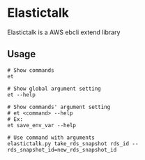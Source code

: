 # Elastictalk
Elastictalk is a AWS ebcli extend library

## Usage
```shell-script
# Show commands
et

# Show global argument setting
et --help

# Show commands' argument setting
# et <command> --help
# Ex:
et save_env_var --help

# Use command with arguments
elastictalk.py take_rds_snapshot rds_id --rds_snapshot_id=new_rds_snapshot_id
```
